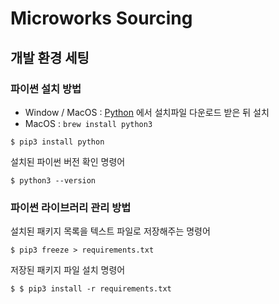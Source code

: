 # Microworks Sourcing

## 개발 환경 세팅

### 파이썬 설치 방법

- Window / MacOS : [Python](https://www.python.org/) 에서 설치파일 다운로드 받은 뒤 설치
- MacOS : ```brew install python3``` 

```shell
$ pip3 install python 
```

설치된 파이썬 버전 확인 명령어

```shell
$ python3 --version
```

### 파이썬 라이브러리 관리 방법

설치된 패키지 목록을 텍스트 파일로 저장해주는 명령어

```shell
$ pip3 freeze > requirements.txt
```

저장된 패키지 파일 설치 명령어

```shell
$ $ pip3 install -r requirements.txt
```
